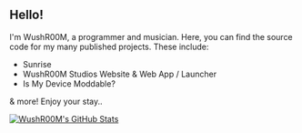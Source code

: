## Hello!

I'm WushR00M, a programmer and musician. Here, you can find the source code for my many published projects. These include:

- Sunrise
- WushR00M Studios Website & Web App / Launcher
- Is My Device Moddable?

& more! Enjoy your stay..

[![WushR00M's GitHub Stats](https://github-readme-stats.vercel.app/api?username=WushR00M)](https://github.com/anuraghazra/github-readme-stats)
